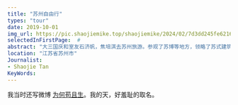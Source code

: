 ```yaml
---
title: "苏州自由行"
types: "tour"
date: 2019-10-01
img_url: https://pic.shaojiemike.top/shaojiemike/2024/02/7d3dd245fe621684a3384d0873492d29.png
selectedInFirstPage:  # 
abstract: "大三国庆和室友石济帆，焦培淇去苏州旅游。参观了苏博等地方，领略了苏式建筑的美丽。"
location: "江苏省苏州市"
Journalist:
- Shaojie Tan
KeyWords:
---
```


我当时还写微博 [为何苟且生](https://weibo.com/u/6345544083)。我的天，好羞耻的取名。